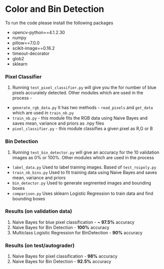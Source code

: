 # Color and Bin Detection
To run the code please install the following packages
- opencv-python==4.1.2.30
- numpy
- pillow==7.0.0
- scikit-image==0.16.2
- timeout-decorator
- glob2
- sklearn 

### Pixel Classifier
1. Running `test_pixel_classifier.py` will give you the 
for number of blue pixels accurately detected.
Other modules which are used in the process - 
- `generate_rgb_data.py` It has two methods - `read_pixels` and `get_data`
which are used in `train_nb.py`
- `train_nb.py`  - this module fits the RGB data using Naive Bayes and saves mean, variance and priors as .npy files
- `pixel_classifier.py` - this module classifies a given pixel as R,G or B


### Bin Detection
1. Running `test_bin_detector.py` will give an 
accuracy for the 10 validation images as 0% or 100%. Other modules which are used in the process 
- `label_data.py`  Used to label training images. Based of `test_roipoly.py`
- `train_nb_bins.py` Used to fit training data using Naive Bayes and saves mean, variance and priors
- `bin_detector.py` Used to generate segmented images and bounding boxes
- `comparison.py` Uses sklearn Logistic Regression to train data and find bounding boxes


### Results (on validation data)
1. Naive Bayes for blue pixel classification - **~ 97.5%** accuracy
2. Naive Bayes for Bin Detection - **100%** accuracy
3. Multiclass Logistic Regression for BinDetection - **90%** accuracy

### Results (on test/autograder)
1. Naive Bayes for pixel classification - **98%** accuracy
2. Naive Bayes for Bin Detection - **92.5%** accuracy


